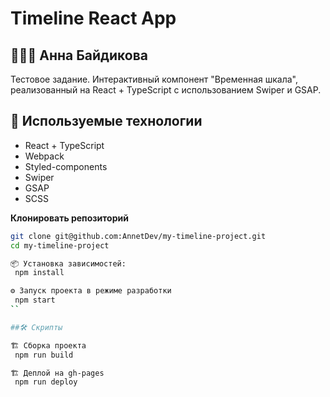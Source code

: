 # Timeline React App

## 👩🏻‍💻 Анна Байдикова 

Тестовое задание. Интерактивный компонент "Временная шкала", реализованный на React + TypeScript с использованием Swiper и GSAP.

## 🚀 Используемые технологии

- React + TypeScript
- Webpack
- Styled-components
- Swiper
- GSAP
- SCSS

**Клонировать репозиторий**
   ```bash
   git clone git@github.com:AnnetDev/my-timeline-project.git
   cd my-timeline-project

📦 Установка зависимостей:
    npm install

⚙️ Запуск проекта в режиме разработки
    npm start
``

##🛠 Скрипты 

🏗 Сборка проекта
    npm run build

🏗 Деплой на gh-pages
    npm run deploy 